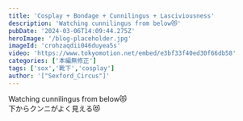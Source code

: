 ```yaml
---
title: 'Cosplay + Bondage + Cunnilingus + Lasciviousness'
description: 'Watching cunnilingus from below😻'
pubDate: '2024-03-06T14:09:44.275Z'
heroImage: '/blog-placeholder.jpg'
imageId: 'crohzaqdii046duyea5s'
video: 'https://www.tokyomotion.net/embed/e3bf33f40ed30f66db58'
categories: ['本編無修正']
tags: ['sox','靴下','cosplay']
author: '["Sexford_Circus"]'
---
```


Watching cunnilingus from below😻<br>
下からクンニがよく見える😻




